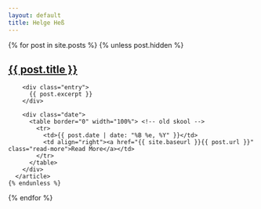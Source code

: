 ```yaml
---
layout: default
title: Helge Heß
---
```


<div class="posts">
  {% for post in site.posts %}
    {% unless post.hidden %}
      <article class="post">
        <h1><a href="{{ site.baseurl }}{{ post.url }}">{{ post.title }}</a></h1>

        <div class="entry">
          {{ post.excerpt }}
        </div>
      
        <div class="date">
          <table border="0" width="100%"> <!-- old skool -->
            <tr>
              <td>{{ post.date | date: "%B %e, %Y" }}</td>
              <td align="right"><a href="{{ site.baseurl }}{{ post.url }}" class="read-more">Read More</a></td>
            </tr>
          </table>
        </div>
      </article>
    {% endunless %}
  {% endfor %}
</div>
